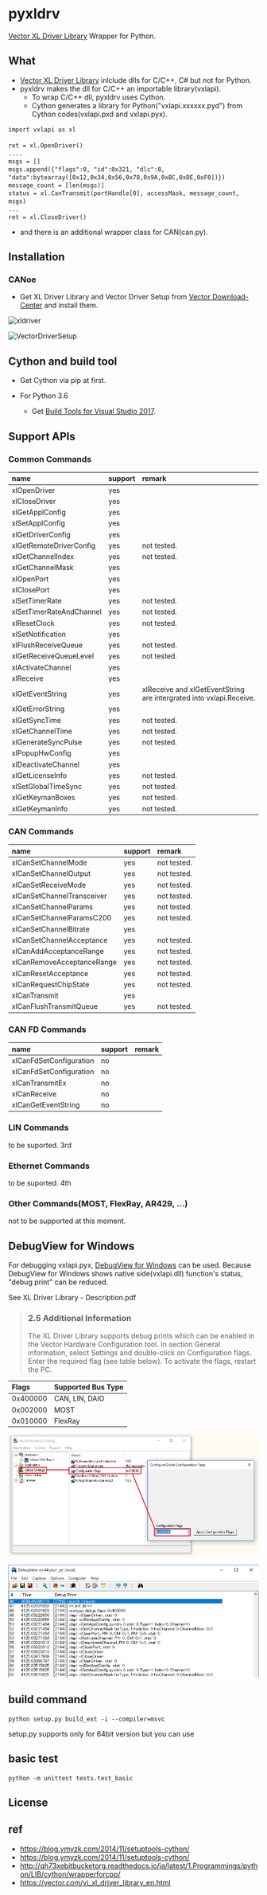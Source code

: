 # pyxldrv

[Vector XL Driver Library][1] Wrapper for Python.

## What

- [Vector XL Driver Library][1] inlclude dlls for C/C++, C# but not for Python.
- pyxldrv makes the dll for C/C++ an importable library(vxlapi).
    - To wrap C/C++ dll, pyxldrv uses Cython.
    - Cython generates a library for Python("vxlapi.xxxxxx.pyd") from Cython codes(vxlapi.pxd and vxlapi.pyx).

```
import vxlapi as xl

ret = xl.OpenDriver()
....
msgs = []
msgs.append({"flags":0, "id":0x321, "dlc":8, "data":bytearray([0x12,0x34,0x56,0x78,0x9A,0xBC,0xDE,0xF0])})
message_count = [len(msgs)]
status = xl.CanTransmit(portHandle[0], accessMask, message_count, msgs)
...
ret = xl.CloseDriver()
```

- and there is an additional wrapper class for CAN(can.py).

## Installation

### CANoe

- Get XL Driver Library and Vector Driver Setup from [Vector Download-Center][2] and install them.

![xldriver](./images/Vector_XL_Driver_Library.png)

![VectorDriverSetup](./images/Vector_Driver_Setup.png)

<!-- - If you use Windows7/8.1/10(64bit), you can use CANoe Demo version for testing.
    - Check CANoe 11.0 (64 bit)
    - Click "> Continue". Please note that it requires "contact information".

![CANoe Demo](./images/CANoeDemo.png) -->


## Cython and build tool

- Get Cython via pip at first.

- For Python 3.6
    - Get [Build Tools for Visual Studio 2017](https://www.visualstudio.com/ja/downloads).

## Support APIs

### Common Commands

|name|support|remark|
|:---|:---|:---|
|xlOpenDriver|yes||
|xlCloseDriver|yes||
|xlGetApplConfig|yes||
|xlSetApplConfig|yes|||
|xlGetDriverConfig|yes|||
|xlGetRemoteDriverConfig|yes|not tested.|
|xlGetChannelIndex|yes|not tested.|
|xlGetChannelMask|yes||
|xlOpenPort|yes||
|xlClosePort|yes||
|xlSetTimerRate|yes|not tested.|
|xlSetTimerRateAndChannel|yes|not tested.|
|xlResetClock|yes|not tested.|
|xlSetNotification|yes||
|xlFlushReceiveQueue|yes|not tested.|
|xlGetReceiveQueueLevel|yes|not tested.|
|xlActivateChannel|yes||
|xlReceive|yes||
|xlGetEventString|yes|xlReceive and xlGetEventString are intergrated into vxlapi.Receive.|
|xlGetErrorString|yes||
|xlGetSyncTime|yes|not tested.|
|xlGetChannelTime|yes|not tested.|
|xlGenerateSyncPulse|yes|not tested.|
|xlPopupHwConfig|yes||
|xlDeactivateChannel|yes||
|xlGetLicenseInfo|yes|not tested.|
|xlSetGlobalTimeSync|yes|not tested.|
|xlGetKeymanBoxes|yes|not tested.|
|xlGetKeymanInfo|yes|not tested.|

### CAN Commands

|name|support|remark|
|:---|:---|:---|
|xlCanSetChannelMode|yes|not tested.|
|xlCanSetChannelOutput|yes|not tested.|
|xlCanSetReceiveMode|yes|not tested.|
|xlCanSetChannelTransceiver|yes|not tested.|
|xlCanSetChannelParams|yes|not tested.|
|xlCanSetChannelParamsC200|yes|not tested.|
|xlCanSetChannelBitrate|yes||
|xlCanSetChannelAcceptance|yes|not tested.|
|xlCanAddAcceptanceRange|yes|not tested.|
|xlCanRemoveAcceptanceRange|yes|not tested.
|xlCanResetAcceptance|yes|not tested.
|xlCanRequestChipState|yes|not tested.|
|xlCanTransmit|yes||
|xlCanFlushTransmitQueue|yes|not tested.|

### CAN FD Commands

|name|support|remark|
|:---|:---|:---|
|xlCanFdSetConfiguration|no||
|xlCanFdSetConfiguration|no||
|xlCanTransmitEx|no||
|xlCanReceive|no||
|xlCanGetEventString|no||

### LIN Commands

to be suported. 3rd

### Ethernet Commands

to be suported. 4th

### Other Commands(MOST, FlexRay, AR429, ...)

not to be supported at this moment.


## DebugView for Windows

For debugging vxlapi.pyx, [DebugView for Windows](https://technet.microsoft.com/en-us/sysinternals/debugview.aspx) can be used. Because DebugView for Windows shows native side(vxlapi.dll) function's status, "debug print" can be reduced.

See XL Driver Library - Description.pdf

> ### 2.5 Additional Information
> The XL Driver Library supports debug prints which can be enabled in the Vector
Hardware Configuration tool. In section General information, select Settings and
double-click on Configuration flags. Enter the required flag (see table below). To
activate the flags, restart the PC.

|Flags|Supported Bus Type|
|:---|:---|
|0x400000|CAN, LIN, DAIO|
|0x002000|MOST|
|0x010000|FlexRay|


![configuration](./images/configuration_flags.png)

![Debug_View](./images/Debug_View.png)

## build command

```
python setup.py build_ext -i --compiler=msvc
```

setup.py supports only for 64bit version but you can use

## basic test

```
python -m unittest tests.test_basic
```

## License

## ref
- https://blog.ymyzk.com/2014/11/setuptools-cython/
- https://blog.ymyzk.com/2014/11/setuptools-cython/
- http://qh73xebitbucketorg.readthedocs.io/ja/latest/1.Programmings/python/LIB/cython/wrapperforcpp/
- https://vector.com/vi_xl_driver_library_en.html

<!--Reference-->
[1]:https://vector.com/vi_xl_driver_library_en.html
[2]:https://vector.com/vi_downloadcenter_en.html
[3]:https://vector.com/vi_vn1600_en.html
[4]:https://vector.com/vi_canoe_en.html
